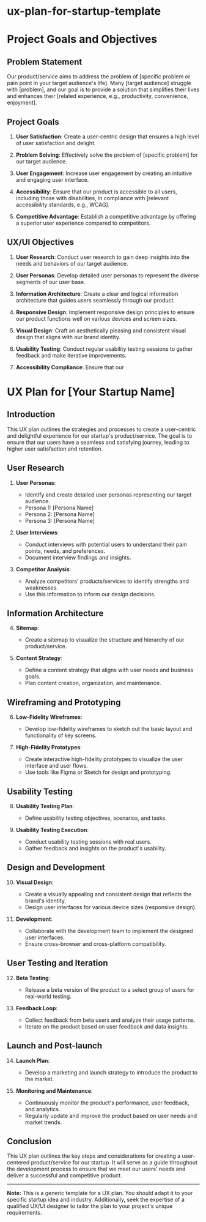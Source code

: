 # ux-plan-for-startup-template


# Project Goals and Objectives

## Problem Statement
Our product/service aims to address the problem of [specific problem or pain point in your target audience's life]. Many [target audience] struggle with [problem], and our goal is to provide a solution that simplifies their lives and enhances their [related experience, e.g., productivity, convenience, enjoyment].



## Project Goals
1. **User Satisfaction**: Create a user-centric design that ensures a high level of user satisfaction and delight.

2. **Problem Solving**: Effectively solve the problem of [specific problem] for our target audience.

3. **User Engagement**: Increase user engagement by creating an intuitive and engaging user interface.

4. **Accessibility**: Ensure that our product is accessible to all users, including those with disabilities, in compliance with [relevant accessibility standards, e.g., WCAG].

5. **Competitive Advantage**: Establish a competitive advantage by offering a superior user experience compared to competitors.

## UX/UI Objectives
1. **User Research**: Conduct user research to gain deep insights into the needs and behaviors of our target audience.

2. **User Personas**: Develop detailed user personas to represent the diverse segments of our user base.

3. **Information Architecture**: Create a clear and logical information architecture that guides users seamlessly through our product.

4. **Responsive Design**: Implement responsive design principles to ensure our product functions well on various devices and screen sizes.

5. **Visual Design**: Craft an aesthetically pleasing and consistent visual design that aligns with our brand identity.

6. **Usability Testing**: Conduct regular usability testing sessions to gather feedback and make iterative improvements.

7. **Accessibility Compliance**: Ensure that our






# UX Plan for [Your Startup Name]

## Introduction
This UX plan outlines the strategies and processes to create a user-centric and delightful experience for our startup's product/service. The goal is to ensure that our users have a seamless and satisfying journey, leading to higher user satisfaction and retention.

## User Research
1. **User Personas**:
   - Identify and create detailed user personas representing our target audience.
   - Persona 1: [Persona Name]
   - Persona 2: [Persona Name]
   - Persona 3: [Persona Name]

2. **User Interviews**:
   - Conduct interviews with potential users to understand their pain points, needs, and preferences.
   - Document interview findings and insights.

3. **Competitor Analysis**:
   - Analyze competitors' products/services to identify strengths and weaknesses.
   - Use this information to inform our design decisions.

## Information Architecture
4. **Sitemap**:
   - Create a sitemap to visualize the structure and hierarchy of our product/service.

5. **Content Strategy**:
   - Define a content strategy that aligns with user needs and business goals.
   - Plan content creation, organization, and maintenance.

## Wireframing and Prototyping
6. **Low-Fidelity Wireframes**:
   - Develop low-fidelity wireframes to sketch out the basic layout and functionality of key screens.

7. **High-Fidelity Prototypes**:
   - Create interactive high-fidelity prototypes to visualize the user interface and user flows.
   - Use tools like Figma or Sketch for design and prototyping.

## Usability Testing
8. **Usability Testing Plan**:
   - Define usability testing objectives, scenarios, and tasks.

9. **Usability Testing Execution**:
   - Conduct usability testing sessions with real users.
   - Gather feedback and insights on the product's usability.

## Design and Development
10. **Visual Design**:
    - Create a visually appealing and consistent design that reflects the brand's identity.
    - Design user interfaces for various device sizes (responsive design).

11. **Development**:
    - Collaborate with the development team to implement the designed user interfaces.
    - Ensure cross-browser and cross-platform compatibility.

## User Testing and Iteration
12. **Beta Testing**:
    - Release a beta version of the product to a select group of users for real-world testing.

13. **Feedback Loop**:
    - Collect feedback from beta users and analyze their usage patterns.
    - Iterate on the product based on user feedback and data insights.

## Launch and Post-launch
14. **Launch Plan**:
    - Develop a marketing and launch strategy to introduce the product to the market.

15. **Monitoring and Maintenance**:
    - Continuously monitor the product's performance, user feedback, and analytics.
    - Regularly update and improve the product based on user needs and market trends.

## Conclusion
This UX plan outlines the key steps and considerations for creating a user-centered product/service for our startup. It will serve as a guide throughout the development process to ensure that we meet our users' needs and deliver a successful and competitive product.

---

**Note:** This is a generic template for a UX plan. You should adapt it to your specific startup idea and industry. Additionally, seek the expertise of a qualified UX/UI designer to tailor the plan to your project's unique requirements.
